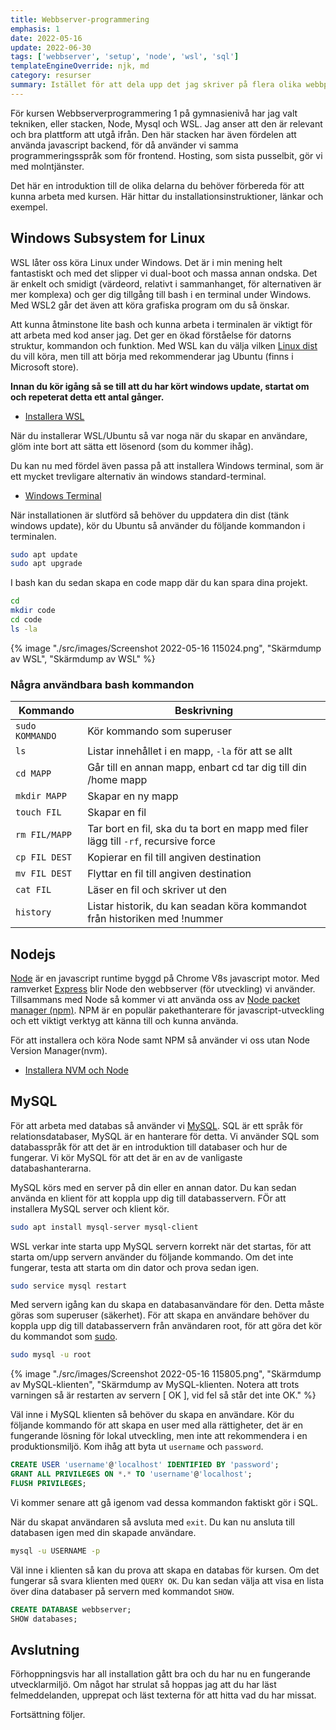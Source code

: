```yaml
---
title: Webbserver-programmering
emphasis: 1
date: 2022-05-16
update: 2022-06-30
tags: ['webbserver', 'setup', 'node', 'wsl', 'sql']
templateEngineOverride: njk, md
category: resurser
summary: Istället för att dela upp det jag skriver på flera olika webbplatser (kursböcker) har jag bestämt mig för att samla det här. Det här är alltså en introduktionspost till det du behöver för att kunna arbeta med kursen webbserverprogrammering (i min regi).
---
```


För kursen Webbserverprogrammering 1 på gymnasienivå har jag valt tekniken, eller stacken, Node, Mysql och WSL. Jag anser att den är relevant och bra plattform att utgå ifrån. Den här stacken har även fördelen att använda javascript backend, för då använder vi samma programmeringsspråk som för frontend. Hosting, som sista pusselbit, gör vi med molntjänster.

Det här en introduktion till de olika delarna du behöver förbereda för att kunna arbeta med kursen. Här hittar du installationsinstruktioner, länkar och exempel.

## Windows Subsystem for Linux

WSL låter oss köra Linux under Windows. Det är i min mening helt fantastiskt och med det slipper vi dual-boot och massa annan ondska. Det är enkelt och smidigt (värdeord, relativt i sammanhanget, för alternativen är mer komplexa) och ger dig tillgång till bash i en terminal under Windows. Med WSL2 går det även att köra grafiska program om du så önskar.

Att kunna åtminstone lite bash och kunna arbeta i terminalen är viktigt för att arbeta med kod anser jag. Det ger en ökad förståelse för datorns struktur, kommandon och funktion. Med WSL kan du välja vilken [Linux dist](https://en.wikipedia.org/wiki/Linux_distribution) du vill köra, men till att börja med rekommenderar jag Ubuntu (finns i Microsoft store).

**Innan du kör igång så se till att du har kört windows update, startat om och repeterat detta ett antal gånger.**

* [Installera WSL](https://docs.microsoft.com/en-us/windows/wsl/install)

När du installerar WSL/Ubuntu så var noga när du skapar en användare, glöm inte bort att sätta ett lösenord (som du kommer ihåg). 

Du kan nu med fördel även passa på att installera Windows terminal, som är ett mycket trevligare alternativ än windows standard-terminal.

* [Windows Terminal](https://docs.microsoft.com/en-us/windows/terminal/install)

När installationen är slutförd så behöver du uppdatera din dist (tänk windows update), kör du Ubuntu så använder du följande kommandon i terminalen.

```bash
sudo apt update
sudo apt upgrade
```

I bash kan du sedan skapa en code mapp där du kan spara dina projekt.

```bash
cd
mkdir code
cd code
ls -la
```

{% image "./src/images/Screenshot 2022-05-16 115024.png", "Skärmdump av WSL", "Skärmdump av WSL" %}

### Några användbara bash kommandon

| Kommando | Beskrivning |
| --- | --- |
| ```sudo KOMMANDO``` | Kör kommando som superuser |
| ```ls``` | Listar innehållet i en mapp, ```-la``` för att se allt |
| ```cd MAPP``` | Går till en annan mapp, enbart cd tar dig till din /home mapp |
| ```mkdir MAPP``` | Skapar en ny mapp |
| ```touch FIL``` | Skapar en fil |
| ```rm FIL/MAPP``` | Tar bort en fil, ska du ta bort en mapp med filer lägg till ```-rf```, recursive force |
| ```cp FIL DEST``` | Kopierar en fil till angiven destination |
| ```mv FIL DEST``` | Flyttar en fil till angiven destination |
| ```cat FIL``` | Läser en fil och skriver ut den |
| ```history``` | Listar historik, du kan seadan köra kommandot från historiken med !nummer |

## Nodejs

[Node](https://nodejs.org/en/) är en javascript runtime byggd på Chrome V8s javascript motor. Med ramverket [Express](https://expressjs.com/) blir Node den webbserver (för utveckling) vi använder. Tillsammans med Node så kommer vi att använda oss av [Node packet manager (npm)](https://www.npmjs.com/). NPM är en populär pakethanterare för javascript-utveckling och ett viktigt verktyg att känna till och kunna använda.

För att installera och köra Node samt NPM så använder vi oss utan Node Version Manager(nvm).

* [Installera NVM och Node](https://docs.microsoft.com/en-us/windows/dev-environment/javascript/nodejs-on-wsl#install-nvm-nodejs-and-npm)

## MySQL

För att arbeta med databas så använder vi [MySQL](https://www.mysql.com/). SQL är ett språk för relationsdatabaser, MySQL är en hanterare för detta. Vi använder SQL som databasspråk för att det är en introduktion till databaser och hur de fungerar. Vi kör MySQL för att det är en av de vanligaste databashanterarna.

MySQL körs med en server på din eller en annan dator. Du kan sedan använda en klient för att koppla upp dig till databasservern. FÖr att installera MySQL server och klient kör.

```bash
sudo apt install mysql-server mysql-client
```

WSL verkar inte starta upp MySQL servern korrekt när det startas, för att starta om/upp servern använder du följande kommando. Om det inte fungerar, testa att starta om din dator och prova sedan igen.

```bash
sudo service mysql restart
```

Med servern igång kan du skapa en databasanvändare för den. Detta måste göras som superuser (säkerhet). För att skapa en användare behöver du koppla upp dig till databasservern från användaren root, för att göra det kör du kommandot som [sudo](https://sv.wikipedia.org/wiki/Sudo).

```bash
sudo mysql -u root
```

{% image "./src/images/Screenshot 2022-05-16 115805.png", "Skärmdump av MySQL-klienten", "Skärmdump av MySQL-klienten. Notera att trots varningen så är restarten av servern [  OK  ], vid fel så står det inte OK." %}

Väl inne i MySQL klienten så behöver du skapa en användare. Kör du följande kommando för att skapa en user med alla rättigheter, det är en fungerande lösning för lokal utveckling, men inte att rekommendera i en produktionsmiljö. Kom ihåg att byta ut `username` och `password`.

```sql
CREATE USER 'username'@'localhost' IDENTIFIED BY 'password';
GRANT ALL PRIVILEGES ON *.* TO 'username'@'localhost';
FLUSH PRIVILEGES;
```

Vi kommer senare att gå igenom vad dessa kommandon faktiskt gör i SQL.

När du skapat användaren så avsluta med `exit`. Du kan nu ansluta till databasen igen med din skapade användare.

```bash
mysql -u USERNAME -p
```

Väl inne i klienten så kan du prova att skapa en databas för kursen. Om det fungerar så svara klienten med ```QUERY OK```. Du kan sedan välja att visa en lista över dina databaser på servern med kommandot ```SHOW```.

```sql
CREATE DATABASE webbserver;
SHOW databases;
```

## Avslutning

Förhoppningsvis har all installation gått bra och du har nu en fungerande utvecklarmiljö. Om något har strulat så hoppas jag att du har läst felmeddelanden, upprepat och läst texterna för att hitta vad du har missat.

Fortsättning följer.


